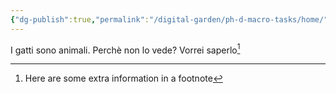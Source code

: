 ```yaml
---
{"dg-publish":true,"permalink":"/digital-garden/ph-d-macro-tasks/home/","tags":["gardenEntry"]}
---
```


I gatti sono animali. Perchè non lo vede? Vorrei saperlo[^1]


[^1]: Here are some extra information in a footnote